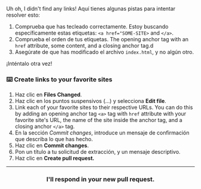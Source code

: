 Uh oh, I didn't find any links! Aquí tienes algunas pistas para intentar resolver esto:

1. Comprueba que has tecleado correctamente. Estoy buscando específicamente estas etiquetas: `<a href="SOME-SITE>` and `</a>`.
2. Comprueba el orden de tus etiquetas. The opening anchor tag with an `href` attribute, some content, and a closing anchor tag.d
3. Asegúrate de que has modificado el archivo `index.html`, y no algún otro. 

¡Inténtalo otra vez!

### :keyboard: Create links to your favorite sites

1. Haz clic en **Files Changed**.
1. Haz clic en los puntos suspensivos (...) y selecciona **Edit file**.
1. Link each of your favorite sites to their respective URLs. You can do this by adding an opening anchor tag `<a>` tag with `href` attribute with your favorite site's URL, the name of the site inside the anchor tag, and a closing anchor `</a>` tag. 
1. En la sección _Commit changes_, introduce un mensaje de confirmación que describa lo que has hecho.
1. Haz clic en **Commit changes**.
1. Pon un título a tu solicitud de extracción, y un mensaje descriptivo.
1. Haz clic en **Create pull request.**

<hr>
<h3 align="center">I'll respond in your new pull request.</h3>